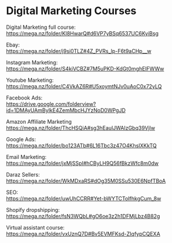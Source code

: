 <h1>Digital Marketing Courses</h1>

Digital Marketing full course:<br>
https://mega.nz/folder/Kl8HwarQ#d6VP7yBSq6537UC6KyiBsg

Ebay:<br>
https://mega.nz/folder/j9si0TLZ#4Z_PVRs_lp-F6t9aCHp__w

Instagram Marketing:<br>
https://mega.nz/folder/S4kiVCBZ#7M5uPKD-KdGt0mghEIFWWw

Youtube Marketing:<br>
https://mega.nz/folder/C4VkAZ6R#U5xoymtNJv0uAoC0x72yLQ

Facebook Ads:<br>
https://drive.google.com/folderview?id=1DMAyUAmBylkE4ZemMbcHJYzNoD0WPgJD

Amazon Affiliate Marketing<br>
https://mega.nz/folder/ThcHSQiA#sg3hEaulJWAIzGbq39Vjlw

Google Ads:<br>
https://mega.nz/folder/bo123ATb#6L16Tbc3z47O4KhsIXKkTQ

Email Marketing:<br>
https://mega.nz/folder/jxMjSSpI#hCByLH9Q56fBkzWfc8m0dw

Daraz Sellers:<br>
https://mega.nz/folder/WkMDxaRS#dOg35M0SSu530E6NpfTBoA

SEO:<br>
https://mega.nz/folder/uwUhCCRR#Yet-bWYTCToIfhkgCum_8w

Shopify dropshipping:<br>
https://mega.nz/folder/fsN3WQbL#gO6oe3z2h1DFMjLbz4B82g

Virtual assistant course:<br>
https://mega.nz/folder/vxUznQ7D#Bv5EVMFKsd-ZIqfypCQEXA
